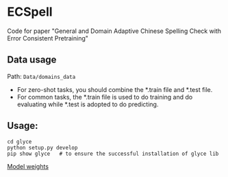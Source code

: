 # ECSpell
Code for paper "General and Domain Adaptive Chinese Spelling Check with Error Consistent Pretraining"
## Data usage
Path: `Data/domains_data`
- For zero-shot tasks, you should combine the *.train file and *.test file.
- For common tasks, the *.train file is used to do training and do evaluating while *.test is adopted to do predicting.
## Usage:
``` shell
cd glyce
python setup.py develop
pip show glyce   # to ensure the successful installation of glyce lib
```
[Model weights](https://drive.google.com/file/d/1HlfDbMpXR6YHiBuJS8s_K3ZKG6j0fvc5/view?usp=sharing)